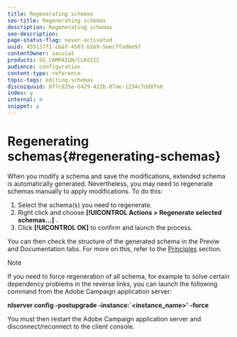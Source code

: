 ```yaml
---
title: Regenerating schemas
seo-title: Regenerating schemas
description: Regenerating schemas
seo-description: 
page-status-flag: never-activated
uuid: 455c37f1-cbaf-4503-b2e9-5eec7fad6e97
contentOwner: sauviat
products: SG_CAMPAIGN/CLASSIC
audience: configuration
content-type: reference
topic-tags: editing-schemas
discoiquuid: 0f7c835e-b429-422b-87ae-1234c7dd8fe6
index: y
internal: n
snippet: y
---
```


# Regenerating schemas{#regenerating-schemas}

When you modify a schema and save the modifications, extended schema is automatically generated. Nevertheless, you may need to regenerate schemas manually to apply modifications. To do this:

1. Select the schema(s) you need to regenerate.
1. Right click and choose **[!UICONTROL Actions > Regenerate selected schemas...]** .
1. Click **[!UICONTROL OK]** to confirm and launch the process.

You can then check the structure of the generated schema in the Previw and Documentation tabs. For more on this, refer to the [Principles](../../configuration/using/data-schemas.md#principles) section.

>[!NOTE]
>
>If you need to force regeneration of all schema, for example to solve certain dependency problems in the reverse links, you can launch the following command from the Adobe Campaign application server:
>
>**nlserver config -postupgrade -instance:`<instance_name>' -force**
>
>You must then restart the Adobe Campaign application server and disconnect/reconnect to the client console.

